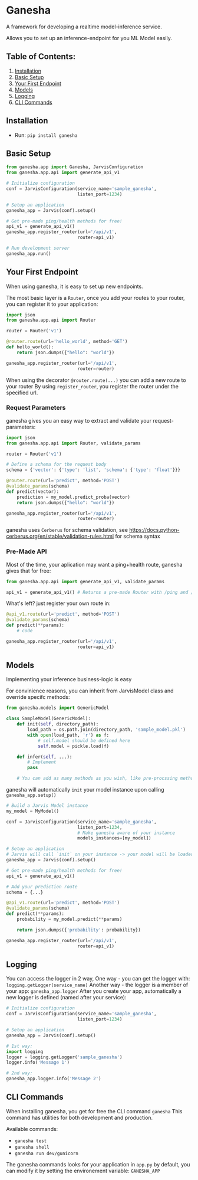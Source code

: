 # Ganesha
A framework for developing a realtime model-inference service.

Allows you to set up an inference-endpoint for you ML Model easily.

## Table of Contents:
1. [Installation](#intallation)
2. [Basic Setup](#basic_setup)
3. [Your First Endpoint](#endpoints)
4. [Models](#models)
5. [Logging](#logging)
6. [CLI Commands](#cli_cmd)

<a name="intallation"></a>
## Installation

* Run: `pip install ganesha`


<a name="basic_setup"></a>
## Basic Setup
```python
from ganesha.app import Ganesha, JarvisConfiguration
from ganesha.app.api import generate_api_v1

# Initialize configuration
conf = JarvisConfiguration(service_name='sample_ganesha',
                           listen_port=1234)

# Setup an application
ganesha_app = Jarvis(conf).setup()

# Get pre-made ping/health methods for free!
api_v1 = generate_api_v1()
ganesha_app.register_router(url='/api/v1',
                           router=api_v1)

# Run development server
ganesha_app.run()
```

<a name="endpoints"></a>
## Your First Endpoint
When using ganesha, it is easy to set up new endpoints.

The most basic layer is a `Router`, once you add your routes to your router, you can register it to your application:
```python
import json
from ganesha.app.api import Router

router = Router('v1')

@router.route(url='hello_world', method='GET')
def hello_world():
    return json.dumps({"hello": "world"})

ganesha_app.register_router(url='/api/v1',
                           router=router)
```

When using the decorator `@router.route(...)` you can add a new route to your router
By using `register_router`, you register the router under the specified url.

### Request Parameters
ganesha gives you an easy way to extract and validate your request-parameters:
```python
import json
from ganesha.app.api import Router, validate_params

router = Router('v1')

# Define a schema for the request body
schema = {'vector': {'type': 'list', 'schema': {'type': 'float'}}}

@router.route(url='predict', method='POST')
@validate_params(schema)
def predict(vector):
    prediction = my_model.predict_proba(vector)
    return json.dumps({"hello": "world"})

ganesha_app.register_router(url='/api/v1',
                           router=router)
```

ganesha uses `Cerberus` for schema validation, see https://docs.python-cerberus.org/en/stable/validation-rules.html for schema syntax


### Pre-Made API
Most of the time, your aplication may want a ping+health route, ganesha gives that for free:
```python
from ganesha.app.api import generate_api_v1, validate_params

api_v1 = generate_api_v1() # Returns a pre-made Router with /ping and /health
```
What's left? just register your own route in:
```python
@api_v1.route(url='predict', method='POST')
@validate_params(schema)
def predict(**params):
    # code

ganesha_app.register_router(url='/api/v1',
                           router=api_v1)
```

<a name="models"></a>
## Models
Implementing your inference business-logic is easy

For convinience reasons, you can inherit from JarvisModel class and override specifc methods:

```python
from ganesha.models import GenericModel

class SampleModel(GenericModel):
    def init(self, directory_path):
        load_path = os.path.join(directory_path, 'sample_model.pkl')
        with open(load_path, 'r') as f:
            # self.model should be defined here
            self.model = pickle.load(f)

    def infer(self, ...):
        # Implement
        pass

    # You can add as many methods as you wish, like pre-procssing methods & infer method...
```

ganesha will automatically `init` your model instance upon calling `ganesha_app.setup()`
```python
# Build a Jarvis Model instance
my_model = MyModel()

conf = JarvisConfiguration(service_name='sample_ganesha',
                           listen_port=1234,
                           # Make ganesha aware of your instance
                           models_instances=[my_model])

# Setup an application
# Jarvis will call `init` on your instance -> your model will be loaded here
ganesha_app = Jarvis(conf).setup()

# Get pre-made ping/health methods for free!
api_v1 = generate_api_v1()

# Add your prediction route
schema = {...}

@api_v1.route(url='predict', method='POST')
@validate_params(schema)
def predict(**params):
    probability = my_model.predict(**params)

    return json.dumps({'probability': probability})

ganesha_app.register_router(url='/api/v1',
                           router=api_v1)
```

<a name="logging"></a>
## Logging
You can access the logger in 2 way,
One way - you can get the logger with: `logging.getLogger(service_name)`
Another way - the logger is a member of your app: `ganesha_app.logger`
After you create your app, automatically a new logger is defined (named after your service):
```python
# Initialize configuration
conf = JarvisConfiguration(service_name='sample_ganesha',
                           listen_port=1234)

# Setup an application
ganesha_app = Jarvis(conf).setup()

# 1st way:
import logging
logger = logging.getLogger('sample_ganesha')
logger.info('Message 1')

# 2nd way:
ganesha_app.logger.info('Message 2')
```


<a name="cli_cmd"></a>
## CLI Commands
When installing ganesha, you get for free the CLI command `ganesha`
This command has utilities for both development and production.

Available commands:
* `ganesha test`
* `ganesha shell`
* `ganesha run dev/gunicorn`

The ganesha commands looks for your application in `app.py` by default, you can modify it by setting the environement variable: `GANESHA_APP`
